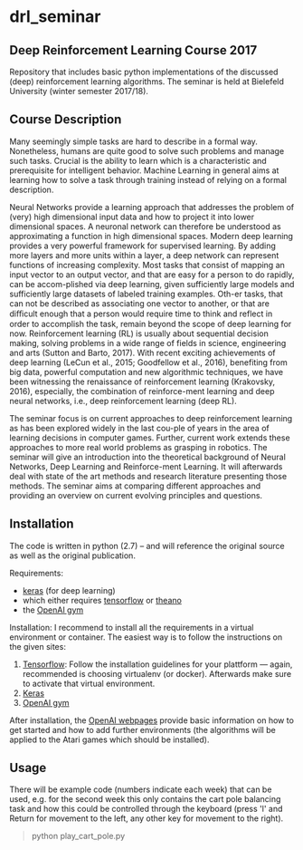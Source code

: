 # drl_seminar
## Deep Reinforcement Learning Course 2017

Repository that includes basic python implementations of the discussed (deep) reinforcement learning algorithms. The seminar is held at Bielefeld University (winter semester 2017/18).

## Course Description
Many seemingly simple tasks are hard to describe in a formal way. Nonetheless, humans are quite good to solve such problems and manage such tasks. Crucial is the ability to learn which is a characteristic and prerequisite for intelligent behavior. Machine Learning in general aims at learning how to solve a task through training instead of relying on a formal description. 

Neural Networks provide a learning approach that addresses the problem of (very) high dimensional input data and how to project it into lower dimensional spaces. A neuronal network can therefore be understood as approximating a function in high dimensional spaces. Modern deep learning provides a very powerful framework for supervised learning. By adding more layers and more units within a layer, a deep network can represent functions of increasing complexity. Most tasks that consist of mapping an input vector to an output vector, and that are easy for a person to do rapidly, can be accom-plished via deep learning, given sufficiently large models and sufficiently large datasets of labeled training examples. Oth-er tasks, that can not be described as associating one vector to another, or that are diﬃcult enough that a person would require time to think and reflect in order to accomplish the task, remain beyond the scope of deep learning for now.
Reinforcement learning (RL) is usually about sequential decision making, solving problems in a wide range of fields in science, engineering and arts (Sutton and Barto, 2017). With recent exciting achievements of deep learning (LeCun et al., 2015; Goodfellow et al., 2016), benefiting from big data, powerful computation and new algorithmic techniques, we have been witnessing the renaissance of reinforcement learning (Krakovsky, 2016), especially, the combination of reinforce-ment learning and deep neural networks, i.e., deep reinforcement learning (deep RL).

The seminar focus is on current approaches to deep reinforcement learning as has been explored widely in the last cou-ple of years in the area of learning decisions in computer games. Further, current work extends these approaches to more real world problems as grasping in robotics. 
The seminar will give an introduction into the theoretical background of Neural Networks, Deep Learning and Reinforce-ment Learning. It will afterwards deal with state of the art methods and research literature presenting those methods. The seminar aims at comparing different approaches and providing an overview on current evolving principles and questions.

## Installation
The code is written in python (2.7) – and will reference the original source as well as the original publication.

Requirements:
* [keras](https://keras.io) (for deep learning)
* which either requires [tensorflow](https://www.tensorflow.org) or [theano](http://deeplearning.net/software/theano/)
* the [OpenAI gym](https://gym.openai.com/)

Installation:
I recommend to install all the requirements in a virtual environment or container. The easiest way is to follow the instructions on the given sites:
1. [Tensorflow](https://www.tensorflow.org/install/): Follow the installation guidelines for your plattform — again, recommended is choosing virtualenv (or docker). Afterwards make sure to activate that virtual environment.
2. [Keras](https://keras.io/#installation)
3. [OpenAI gym](https://gym.openai.com/docs/)

After installation, the [OpenAI webpages](https://gym.openai.com/docs/) provide basic information on how to get started and how to add further environments (the algorithms will be applied to the Atari games which should be installed).

## Usage
There will be example code (numbers indicate each week) that can be used, e.g. for the second week this only contains the cart pole balancing task and how this could be controlled through the keyboard (press 'l' and Return for movement to the left, any other key for movement to the right).
> python play\_cart\_pole.py

